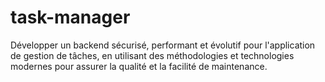 # task-manager
Développer un backend sécurisé, performant et évolutif pour l'application de gestion de tâches, en utilisant des méthodologies et technologies modernes pour assurer la qualité et la facilité de maintenance.
